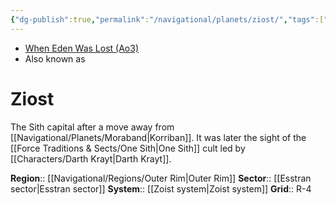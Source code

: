 ```yaml
---
{"dg-publish":true,"permalink":"/navigational/planets/ziost/","tags":["map","outerrim","esstran","planet","unfinished"],"noteIcon":"saber1"}
---
```


- [When Eden Was Lost (Ao3)](https://archiveofourown.org/works/19334440)
- Also known as
# Ziost

The Sith capital after a move away from [[Navigational/Planets/Moraband\|Korriban]]. It was later the sight of the [[Force Traditions & Sects/One Sith\|One Sith]] cult led by [[Characters/Darth Krayt\|Darth Krayt]].

**Region**::  [[Navigational/Regions/Outer Rim\|Outer Rim]]
**Sector**::  [[Esstran sector\|Esstran sector]]
**System**::  [[Zoist system\|Zoist system]]
**Grid**::  R-4